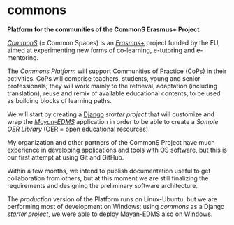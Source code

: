 # commons
**Platform for the communities of the CommonS Erasmus+ Project**

[*CommonS*](http://www.commonspaces.eu) (= Common Spaces) is an [*Erasmus+*](http://ec.europa.eu/programmes/erasmus-plus/index_en.htm) project funded by the EU,
aimed at experimenting new forms of co-learning, e-tutoring and e-mentoring.

The *Commons Platform* will support Communities of Practice (CoPs) in their activities.
CoPs will comprise teachers, students, young and senior professionals;
they will work mainly to the retrieval, adaptation (including translation),
reuse and remix of available educational contents, to be used as building blocks of learning paths.

We will start by creating a [Django](https://www.djangoproject.com) *starter project* that will customize and wrap the [*Mayan-EDMS*](https://github.com/mayan-edms) application
in order to be able to create a *Sample OER Library* (OER = open educational resources).

My organization and other partners of the CommonS Project have much experience in developing applications
and tools with OS software, but this is our first attempt at using Git and GitHub.

Within a few months, we intend to publish documentation useful to get collaboration from others,
but at this moment we are still finalizing the requirements and designing the preliminary software architecture.

The *production* version of the Platform runs on Linux-Ubuntu, but we are performing most of development on Windows: using *commons* as a Django *starter project*, we were able to deploy Mayan-EDMS also on Windows.

